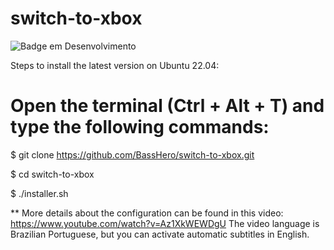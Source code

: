 # switch-to-xbox

![Badge em Desenvolvimento](http://img.shields.io/static/v1?label=Status&message=Em%20Desenvolvimento&color=GREEN&style=for-the-badge)

Steps to install the latest version on Ubuntu 22.04:

Open the terminal (Ctrl + Alt + T) and type the following commands:
=

$ git clone https://github.com/BassHero/switch-to-xbox.git

$ cd switch-to-xbox

$ ./installer.sh

**
More details about the configuration can be found in this video:
https://www.youtube.com/watch?v=Az1XkWEWDgU
The video language is Brazilian Portuguese, but you can activate automatic subtitles in English.


